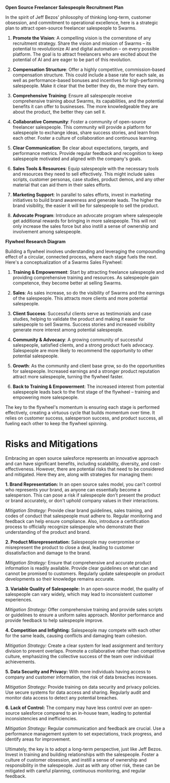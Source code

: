 **Open Source Freelancer Salespeople Recruitment Plan**

In the spirit of Jeff Bezos' philosophy of thinking long-term, customer obsession, and commitment to operational excellence, here is a strategic plan to attract open-source freelancer salespeople to Swarms.

1. **Promote the Vision**: A compelling vision is the cornerstone of any recruitment strategy. Share the vision and mission of Swarms – its potential to revolutionize AI and digital automation – on every possible platform. The goal is to attract freelancers who are excited about the potential of AI and are eager to be part of this revolution.

2. **Compensation Structure**: Offer a highly competitive, commission-based compensation structure. This could include a base rate for each sale, as well as performance-based bonuses and incentives for high-performing salespeople. Make it clear that the better they do, the more they earn.

3. **Comprehensive Training**: Ensure all salespeople receive comprehensive training about Swarms, its capabilities, and the potential benefits it can offer to businesses. The more knowledgeable they are about the product, the better they can sell it.

4. **Collaborative Community**: Foster a community of open-source freelancer salespeople. This community will provide a platform for salespeople to exchange ideas, share success stories, and learn from each other. Foster a culture of collaboration and continuous learning.

5. **Clear Communication**: Be clear about expectations, targets, and performance metrics. Provide regular feedback and recognition to keep salespeople motivated and aligned with the company's goals.

6. **Sales Tools & Resources**: Equip salespeople with the necessary tools and resources they need to sell effectively. This might include sales scripts, customer personas, case studies, product demos, and any other material that can aid them in their sales efforts.

7. **Marketing Support**: In parallel to sales efforts, invest in marketing initiatives to build brand awareness and generate leads. The higher the brand visibility, the easier it will be for salespeople to sell the product.

8. **Advocate Program**: Introduce an advocate program where salespeople get additional rewards for bringing in more salespeople. This will not only increase the sales force but also instill a sense of ownership and involvement among salespeople.

**Flywheel Research Diagram**

Building a flywheel involves understanding and leveraging the compounding effect of a circular, connected process, where each stage fuels the next. Here's a conceptualization of a Swarms Sales Flywheel:

1. **Training & Empowerment**: Start by attracting freelance salespeople and providing comprehensive training and resources. As salespeople gain competence, they become better at selling Swarms.

2. **Sales**: As sales increase, so do the visibility of Swarms and the earnings of the salespeople. This attracts more clients and more potential salespeople.

3. **Client Success**: Successful clients serve as testimonials and case studies, helping to validate the product and making it easier for salespeople to sell Swarms. Success stories and increased visibility generate more interest among potential salespeople.

4. **Community & Advocacy**: A growing community of successful salespeople, satisfied clients, and a strong product fuels advocacy. Salespeople are more likely to recommend the opportunity to other potential salespeople.

5. **Growth**: As the community and client base grow, so do the opportunities for salespeople. Increased earnings and a stronger product reputation attract more salespeople, turning the flywheel faster.

6. **Back to Training & Empowerment**: The increased interest from potential salespeople leads back to the first stage of the flywheel – training and empowering more salespeople.

The key to the flywheel's momentum is ensuring each stage is performed effectively, creating a virtuous cycle that builds momentum over time. It relies on customer success, salesperson success, and product success, all fueling each other to keep the flywheel spinning.



# Risks and Mitigations
Embracing an open source salesforce represents an innovative approach and can have significant benefits, including scalability, diversity, and cost-effectiveness. However, there are potential risks that need to be considered and mitigated. Here they are, along with strategies for managing them:

**1. Brand Representation:** In an open source sales model, you can't control who represents your brand, as anyone can essentially become a salesperson. This can pose a risk if salespeople don't present the product or brand accurately, or don't uphold company values in their interactions.

   *Mitigation Strategy:* Provide clear brand guidelines, sales training, and codes of conduct that salespeople must adhere to. Regular monitoring and feedback can help ensure compliance. Also, introduce a certification process to officially recognize salespeople who demonstrate their understanding of the product and brand.

**2. Product Misrepresentation:** Salespeople may overpromise or misrepresent the product to close a deal, leading to customer dissatisfaction and damage to the brand.

   *Mitigation Strategy:* Ensure that comprehensive and accurate product information is readily available. Provide clear guidelines on what can and cannot be promised to customers. Regularly update salespeople on product developments so their knowledge remains accurate.

**3. Variable Quality of Salespeople:** In an open-source model, the quality of salespeople can vary widely, which may lead to inconsistent customer experiences.

   *Mitigation Strategy:* Offer comprehensive training and provide sales scripts or guidelines to ensure a uniform sales approach. Monitor performance and provide feedback to help salespeople improve. 

**4. Competition and Infighting:** Salespeople may compete with each other for the same leads, causing conflicts and damaging team cohesion.

   *Mitigation Strategy:* Create a clear system for lead assignment and territory division to prevent overlaps. Promote a collaborative rather than competitive culture, emphasizing the collective success of the team over individual achievements.

**5. Data Security and Privacy:** With more individuals having access to company and customer information, the risk of data breaches increases.

   *Mitigation Strategy:* Provide training on data security and privacy policies. Use secure systems for data access and sharing. Regularly audit and monitor data access to detect any potential breaches.

**6. Lack of Control:** The company may have less control over an open-source salesforce compared to an in-house team, leading to potential inconsistencies and inefficiencies.

   *Mitigation Strategy:* Regular communication and feedback are crucial. Use a performance management system to set expectations, track progress, and identify areas for improvement. 

Ultimately, the key is to adopt a long-term perspective, just like Jeff Bezos. Invest in training and building relationships with the salespeople. Foster a culture of customer obsession, and instill a sense of ownership and responsibility in the salespeople. Just as with any other risk, these can be mitigated with careful planning, continuous monitoring, and regular feedback.

